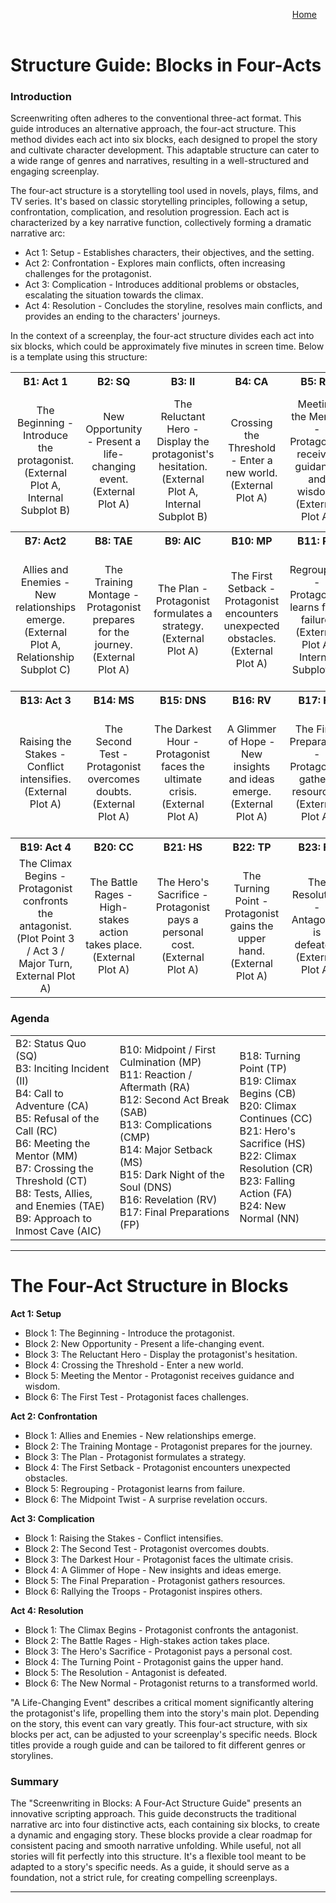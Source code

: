 <!-- Main container with right alignment -->
<div style="margin: 0; padding: 0;"></div>
<div align="right" style="display: flex; flex-wrap: wrap; justify-content: right; align-items: right; gap: 1em; margin: 1em 0;">
    <a href="https://openstorytelling.com">Home</a><br><br>
</div>

# Structure Guide: Blocks in Four-Acts

### Introduction

Screenwriting often adheres to the conventional three-act format. This guide introduces an alternative approach, the four-act structure. This method divides each act into six blocks, each designed to propel the story and cultivate character development. This adaptable structure can cater to a wide range of genres and narratives, resulting in a well-structured and engaging screenplay.

The four-act structure is a storytelling tool used in novels, plays, films, and TV series. It's based on classic storytelling principles, following a setup, confrontation, complication, and resolution progression. Each act is characterized by a key narrative function, collectively forming a dramatic narrative arc:

- Act 1: Setup - Establishes characters, their objectives, and the setting.
- Act 2: Confrontation - Explores main conflicts, often increasing challenges for the protagonist.
- Act 3: Complication - Introduces additional problems or obstacles, escalating the situation towards the climax.
- Act 4: Resolution - Concludes the storyline, resolves main conflicts, and provides an ending to the characters' journeys.

In the context of a screenplay, the four-act structure divides each act into six blocks, which could be approximately five minutes in screen time. Below is a template using this structure:

<table>
  <tr>
    <th align="center">B1: Act 1</th>
    <th align="center">B2: SQ</th>
    <th align="center">B3: II</th>
    <th align="center">B4: CA</th>
    <th align="center">B5: RC</th>
    <th align="center">B6: TP</th>
  </tr>
  <tr>
    <td align="center">The Beginning - Introduce the protagonist. <br> (External Plot A, Internal Subplot B)</td>
    <td align="center">New Opportunity - Present a life-changing event. <br> (External Plot A)</td>
    <td align="center">The Reluctant Hero - Display the protagonist's hesitation. <br> (External Plot A, Internal Subplot B)</td>
    <td align="center">Crossing the Threshold - Enter a new world. <br> (External Plot A)</td>
    <td align="center">Meeting the Mentor - Protagonist receives guidance and wisdom. <br> (External Plot A)</td>
    <td align="center">The First Test - Protagonist faces challenges. <br> (Plot Point 1 / Act 1 / First Major Turn, External Plot A)</td>
  </tr>
  <tr>
    <th align="center">B7: Act2</th>
    <th align="center">B8: TAE</th>
    <th align="center">B9: AIC</th>
    <th align="center">B10: MP</th>
    <th align="center">B11: RA</th>
    <th align="center">B12: TP</th>
  </tr>
  <tr>
    <td align="center">Allies and Enemies - New relationships emerge. <br> (External Plot A, Relationship Subplot C)</td>
    <td align="center">The Training Montage - Protagonist prepares for the journey. <br> (External Plot A)</td>
    <td align="center">The Plan - Protagonist formulates a strategy. <br> (External Plot A)</td>
    <td align="center">The First Setback - Protagonist encounters unexpected obstacles. <br> (External Plot A)</td>
    <td align="center">Regrouping - Protagonist learns from failure. <br> (External Plot A, Internal Subplot B)</td>
    <td align="center">The Midpoint Twist - A surprise revelation occurs. <br> (Plot Point 2 / Act 2 / Major Turn, External Plot A)</td>
  </tr>
  <tr>
    <th align="center">B13: Act 3</th>
    <th align="center">B14: MS</th>
    <th align="center">B15: DNS</th>
    <th align="center">B16: RV</th>
    <th align="center">B17: FP</th>
    <th align="center">B18: TP</th>
  </tr>
  <tr>
    <td align="center">Raising the Stakes - Conflict intensifies. <br> (External Plot A)</td>
    <td align="center">The Second Test - Protagonist overcomes doubts. <br> (External Plot A)</td>
    <td align="center">The Darkest Hour - Protagonist faces the ultimate crisis. <br> (External Plot A)</td>
    <td align="center">A Glimmer of Hope - New insights and ideas emerge. <br> (External Plot A)</td>
    <td align="center">The Final Preparation - Protagonist gathers resources. <br> (External Plot A)</td>
    <td align="center">Rallying the Troops - Protagonist inspires others. <br> (Plot Point 3 / Act 3 / Major Turn, External Plot A)</td>
  </tr>
  <tr>
    <th align="center">B19: Act 4</th>
    <th align="center">B20: CC</th>
    <th align="center">B21: HS</th>
    <th align="center">B22: TP</th>
    <th align="center">B23: FA</th>
    <th align="center">B24: NN</th>
  </tr>
  <tr>
    <td align="center">The Climax Begins - Protagonist confronts the antagonist. <br> (Plot Point 3 / Act 3 / Major Turn, External Plot A)</td>
    <td align="center">The Battle Rages - High-stakes action takes place. <br> (External Plot A)</td>
    <td align="center">The Hero's Sacrifice - Protagonist pays a personal cost. <br> (External Plot A)</td>
    <td align="center">The Turning Point - Protagonist gains the upper hand. <br> (External Plot A)</td>
    <td align="center">The Resolution - Antagonist is defeated. <br> (External Plot A)</td>
    <td align="center">The New Normal - Protagonist returns to a transformed world. <br> (External Plot A)</td>
  </tr>
</table>

### Agenda

<table>
  <tr>
    <td>B2: Status Quo (SQ)<br>
        B3: Inciting Incident (II)<br>
        B4: Call to Adventure (CA)<br>
        B5: Refusal of the Call (RC)<br>
        B6: Meeting the Mentor (MM)<br>
        B7: Crossing the Threshold (CT)<br>
        B8: Tests, Allies, and Enemies (TAE)<br>
        B9: Approach to Inmost Cave (AIC)</td>
    <td>B10: Midpoint / First Culmination (MP)<br>
        B11: Reaction / Aftermath (RA)<br>
        B12: Second Act Break (SAB)<br>
        B13: Complications (CMP)<br>
        B14: Major Setback (MS)<br>
        B15: Dark Night of the Soul (DNS)<br>
        B16: Revelation (RV)<br>
        B17: Final Preparations (FP)</td>
    <td>B18: Turning Point (TP)<br>
        B19: Climax Begins (CB)<br>
        B20: Climax Continues (CC)<br>
        B21: Hero's Sacrifice (HS)<br>
        B22: Climax Resolution (CR)<br>
        B23: Falling Action (FA)<br>
        B24: New Normal (NN)<br>
        </td>
  </tr>
</table>

---

# The Four-Act Structure in Blocks

**Act 1: Setup**

- Block 1: The Beginning - Introduce the protagonist.
- Block 2: New Opportunity - Present a life-changing event.
- Block 3: The Reluctant Hero - Display the protagonist's hesitation.
- Block 4: Crossing the Threshold - Enter a new world.
- Block 5: Meeting the Mentor - Protagonist receives guidance and wisdom.
- Block 6: The First Test - Protagonist faces challenges.

**Act 2: Confrontation**

- Block 1: Allies and Enemies - New relationships emerge.
- Block 2: The Training Montage - Protagonist prepares for the journey.
- Block 3: The Plan - Protagonist formulates a strategy.
- Block 4: The First Setback - Protagonist encounters unexpected obstacles.
- Block 5: Regrouping - Protagonist learns from failure.
- Block 6: The Midpoint Twist - A surprise revelation occurs.

**Act 3: Complication**

- Block 1: Raising the Stakes - Conflict intensifies.
- Block 2: The Second Test - Protagonist overcomes doubts.
- Block 3: The Darkest Hour - Protagonist faces the ultimate crisis.
- Block 4: A Glimmer of Hope - New insights and ideas emerge.
- Block 5: The Final Preparation - Protagonist gathers resources.
- Block 6: Rallying the Troops - Protagonist inspires others.

**Act 4: Resolution**

- Block 1: The Climax Begins - Protagonist confronts the antagonist.
- Block 2: The Battle Rages - High-stakes action takes place.
- Block 3: The Hero's Sacrifice - Protagonist pays a personal cost.
- Block 4: The Turning Point - Protagonist gains the upper hand.
- Block 5: The Resolution - Antagonist is defeated.
- Block 6: The New Normal - Protagonist returns to a transformed world.

"A Life-Changing Event" describes a critical moment significantly altering the protagonist's life, propelling them into the story's main plot. Depending on the story, this event can vary greatly. This four-act structure, with six blocks per act, can be adjusted to your screenplay's specific needs. Block titles provide a rough guide and can be tailored to fit different genres or storylines.

### Summary

The "Screenwriting in Blocks: A Four-Act Structure Guide" presents an innovative scripting approach. This guide deconstructs the traditional narrative arc into four distinctive acts, each containing six blocks, to create a dynamic and engaging story. These blocks provide a clear roadmap for consistent pacing and smooth narrative unfolding. While useful, not all stories will fit perfectly into this structure. It's a flexible tool meant to be adapted to a story's specific needs. As a guide, it should serve as a foundation, not a strict rule, for creating compelling screenplays.

---
